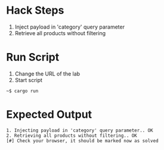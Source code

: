 # Hack Steps

1. Inject payload in 'category' query parameter
2. Retrieve all products without filtering

# Run Script

1. Change the URL of the lab
2. Start script

```
~$ cargo run
```

# Expected Output

```
1. Injecting payload in 'category' query parameter.. OK
2. Retrieving all products without filtering.. OK
[#] Check your browser, it should be marked now as solved
```
